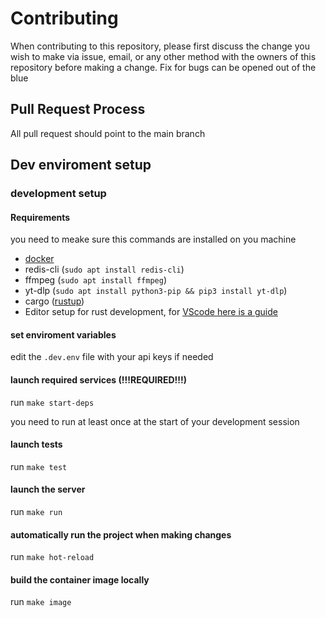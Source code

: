 # Contributing

When contributing to this repository, please first discuss the change you wish to make via issue,
email, or any other method with the owners of this repository before making a change.
Fix for bugs can be opened out of the blue

## Pull Request Process

All pull request should point to the main branch

## Dev enviroment setup
### development setup
#### Requirements

you need to meake sure this commands are installed on you machine
- [docker](https://docs.docker.com/desktop/install/linux-install/) 
- redis-cli (`sudo apt install redis-cli`)
- ffmpeg (`sudo apt install ffmpeg`)
- yt-dlp (`sudo apt install python3-pip && pip3 install yt-dlp`) 
- cargo ([rustup](https://rustup.rs/))
- Editor setup for rust development, for [VScode here is a guide](https://code.visualstudio.com/docs/languages/rust)

#### set enviroment variables

edit the `.dev.env` file with your api keys if needed

#### launch required services (!!!REQUIRED!!!)
run `make start-deps`

you need to run at least once at the start of your development session

#### launch tests
run `make test`

#### launch the server
run `make run`

#### automatically run the project when making changes
run `make hot-reload`

#### build the container image locally
run `make image`
